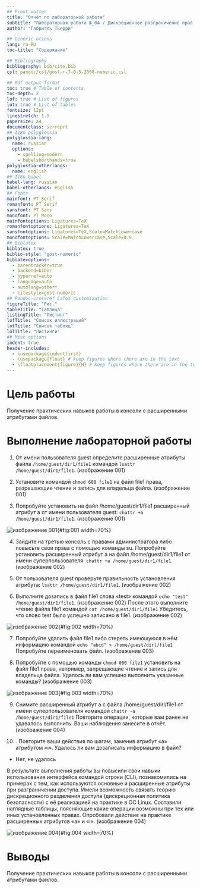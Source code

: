 ```yaml
---
## Front matter
title: "Отчёт по лабораторной работе"
subtitle: "Лабораторная работа №_04 / Дискреционное разграничение прав в Linux. Расширенные атрибуты"
author: "Габриэль Тьерри"

## Generic otions
lang: ru-RU
toc-title: "Содержание"

## Bibliography
bibliography: bib/cite.bib
csl: pandoc/csl/gost-r-7-0-5-2008-numeric.csl

## Pdf output format
toc: true # Table of contents
toc-depth: 2
lof: true # List of figures
lot: true # List of tables
fontsize: 12pt
linestretch: 1.5
papersize: a4
documentclass: scrreprt
## I18n polyglossia
polyglossia-lang:
  name: russian
  options:
	- spelling=modern
	- babelshorthands=true
polyglossia-otherlangs:
  name: english
## I18n babel
babel-lang: russian
babel-otherlangs: english
## Fonts
mainfont: PT Serif
romanfont: PT Serif
sansfont: PT Sans
monofont: PT Mono
mainfontoptions: Ligatures=TeX
romanfontoptions: Ligatures=TeX
sansfontoptions: Ligatures=TeX,Scale=MatchLowercase
monofontoptions: Scale=MatchLowercase,Scale=0.9
## Biblatex
biblatex: true
biblio-style: "gost-numeric"
biblatexoptions:
  - parentracker=true
  - backend=biber
  - hyperref=auto
  - language=auto
  - autolang=other*
  - citestyle=gost-numeric
## Pandoc-crossref LaTeX customization
figureTitle: "Рис."
tableTitle: "Таблица"
listingTitle: "Листинг"
lofTitle: "Список иллюстраций"
lotTitle: "Список таблиц"
lolTitle: "Листинги"
## Misc options
indent: true
header-includes:
  - \usepackage{indentfirst}
  - \usepackage{float} # keep figures where there are in the text
  - \floatplacement{figure}{H} # keep figures where there are in the text
---
```


# Цель работы
Получение практических навыков работы в консоли с расширенными атрибутами файлов.

# Выполнение лабораторной работы

1. От имени пользователя guest определите расширенные атрибуты файла `/home/guest/dir1/file1` командой `lsattr /home/guest/dir1/file1`. (изображение 001)
 
2. Установите командой `chmod 600 file1` на файл file1 права, разрешающие чтение и запись для владельца файла. (изображение 001)

3. Попробуйте установить на файл /home/guest/dir1/file1 расширенный атрибут a от имени пользователя guest:
`chattr +a /home/guest/dir1/file1`. (изображение 001)

![изображение 001](https://raw.githubusercontent.com/tgabriel22/Work/main/2022-2023/Информационная%20безопасность/infosec/Lab04/report/image/Capture1.PNG){#fig:001 width=70%}

4. Зайдите на третью консоль с правами администратора либо повысьте свои права с помощью команды su. Попробуйте установить расширенный атрибут a на файл /home/guest/dir1/file1 от имени суперпользователя:
`chattr +a /home/guest/dir1/file1`. (изображение 002)

5. От пользователя guest проверьте правильность установления атрибута: `lsattr /home/guest/dir1/file1`. (изображение 002)

6. Выполните дозапись в файл file1 слова «test» командой 
`echo "test" /home/guest/dir1/file1`. (изображение 002)
После этого выполните чтение файла file1 командой
`cat /home/guest/dir1/file1`
Убедитесь, что слово test было успешно записано в file1. (изображение 002)

![изображение 002](https://raw.githubusercontent.com/tgabriel22/Work/main/2022-2023/Информационная%20безопасность/infosec/Lab04/report/image/Capture2.PNG){#fig:002 width=70%}

7. Попробуйте удалить файл file1 либо стереть имеющуюся в нём информацию командой
`echo "abcd" > /home/guest/dirl/file1`
Попробуйте переименовать файл. (изображение 003)

8.  Попробуйте с помощью команды
`chmod 000 file1`
установить на файл file1 права, например, запрещающие чтение и запись для владельца файла. Удалось ли вам успешно выполнить указанные команды? (изображение 003)

![изображение 003](https://raw.githubusercontent.com/tgabriel22/Work/main/2022-2023/Информационная%20безопасность/infosec/Lab04/report/image/Capture3.PNG){#fig:003 width=70%}

9. Снимите расширенный атрибут a с файла /home/guest/dirl/file1 от имени суперпользователя командой
`chattr -a /home/guest/dir1/file1`
Повторите операции, которые вам ранее не удавалось выполнить. Ваши наблюдения занесите в отчёт. (изображение 004)


10. . Повторите ваши действия по шагам, заменив атрибут «a» атрибутом «i». Удалось ли вам дозаписать информацию в файл? 
- Нет, не удалось

В результате выполнения работы вы повысили свои навыки использования интерфейса командой строки (CLI), познакомились на примерах с тем,
как используются основные и расширенные атрибуты при разграничении доступа. Имели возможность связать теорию дискреционного разделения доступа (дискреционная политика безопасности) с её реализацией на практике в ОС Linux. Составили наглядные таблицы, поясняющие какие операции возможны при тех или иных установленных правах. Опробовали действие на практике расширенных атрибутов «а» и «i». (изображение 004)

![изображение 004](https://raw.githubusercontent.com/tgabriel22/Work/main/2022-2023/Информационная%20безопасность/infosec/Lab04/report/image/Capture4.PNG){#fig:004 width=70%}

# Выводы

Получение практических навыков работы в консоли с расширенными атрибутами файлов.